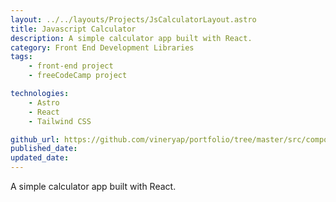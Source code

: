 ```yaml
---
layout: ../../layouts/Projects/JsCalculatorLayout.astro
title: Javascript Calculator
description: A simple calculator app built with React.
category: Front End Development Libraries
tags:
    - front-end project
    - freeCodeCamp project

technologies: 
    - Astro
    - React
    - Tailwind CSS

github_url: https://github.com/vineryap/portfolio/tree/master/src/components/Projects/Calculator
published_date: 
updated_date: 
---
```


A simple calculator app built with React.